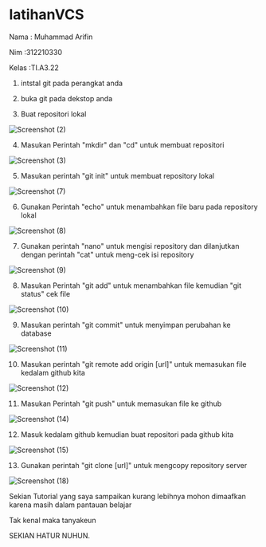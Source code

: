 # latihanVCS

Nama : Muhammad Arifin

Nim :312210330

Kelas :TI.A3.22

1. intstal git pada perangkat anda

2. buka git pada dekstop anda

3. Buat repositori lokal

![Screenshot (2)](https://user-images.githubusercontent.com/115518274/196076485-a47d1431-cb4d-4e1f-9aa3-7e6f1403a2bb.png)

4. Masukan Perintah "mkdir" dan "cd" untuk membuat repositori

![Screenshot (3)](https://user-images.githubusercontent.com/115518274/196076508-e6ca0370-bcb4-4a30-9110-384b3c775938.png)

5. Masukan perintah "git init" untuk membuat repository lokal

![Screenshot (7)](https://user-images.githubusercontent.com/115518274/196076517-1272e7fa-219b-4489-9a72-cf1d41eea288.png)

6. Gunakan Perintah "echo" untuk menambahkan file baru pada repository lokal

![Screenshot (8)](https://user-images.githubusercontent.com/115518274/196076531-b12f88fa-744c-40a4-b7b5-b4e6601d6ee1.png)

7. Gunakan perintah "nano" untuk mengisi repository dan dilanjutkan dengan perintah "cat" untuk meng-cek isi repository

![Screenshot (9)](https://user-images.githubusercontent.com/115518274/196076545-37ebebe9-eb8b-4425-80dc-37299f59a524.png)

8. Masukan Perintah "git add" untuk menambahkan file kemudian "git status" cek file

![Screenshot (10)](https://user-images.githubusercontent.com/115518274/196077706-e302dbd7-78c4-47f2-91da-ce2eccee33ec.png)

9. Masukan perintah "git commit" untuk menyimpan perubahan ke database

![Screenshot (11)](https://user-images.githubusercontent.com/115518274/196083899-a2093e4e-4bba-4384-bc3a-180217ee03e3.png)

10.  Masukan perintah "git remote add origin [url]" untuk memasukan file kedalam github kita

![Screenshot (12)](https://user-images.githubusercontent.com/115518274/196083974-84300efd-3555-4270-917e-d72bbe00dbd4.png)

11. Masukan Perintah "git push" untuk memasukan file ke github

![Screenshot (14)](https://user-images.githubusercontent.com/115518274/196084035-eeffa01b-87ed-4306-a20b-8e1f1f70f387.png)

12. Masuk kedalam github kemudian buat repositori pada github kita

![Screenshot (15)](https://user-images.githubusercontent.com/115518274/196084108-a8d64b2d-45f0-4528-9e88-d760583c3338.png)

13.  Gunakan perintah "git clone [url]" untuk mengcopy repository server

![Screenshot (18)](https://user-images.githubusercontent.com/115518274/196084398-5c467458-3933-4be8-a0f8-5c71785a7c6b.png)

Sekian Tutorial yang saya sampaikan kurang lebihnya mohon dimaafkan karena masih dalam pantauan belajar

Tak kenal maka tanyakeun

SEKIAN HATUR NUHUN.



